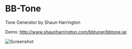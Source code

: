 # BB-Tone
Tone Generator by Shaun Harrington

Demo: http://www.shaunharrington.com/bbtuner/bbtone.jar

![Screenshot](http://www.shaunharrington.com/bbtuner/bbtone.png)